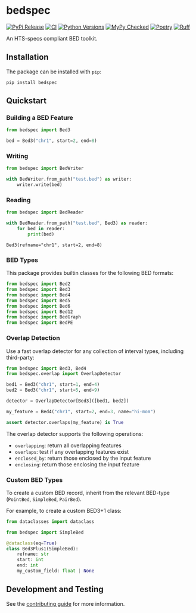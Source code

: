 # bedspec

[![PyPi Release](https://badge.fury.io/py/bedspec.svg)](https://badge.fury.io/py/bedspec)
[![CI](https://github.com/clintval/bedspec/actions/workflows/tests.yml/badge.svg?branch=main)](https://github.com/clintval/bedspec/actions/workflows/tests.yml?query=branch%3Amain)
[![Python Versions](https://img.shields.io/badge/python-3.11_|_3.12-blue)](https://github.com/clintval/bedspec)
[![MyPy Checked](http://www.mypy-lang.org/static/mypy_badge.svg)](http://mypy-lang.org/)
[![Poetry](https://img.shields.io/endpoint?url=https://python-poetry.org/badge/v0.json)](https://python-poetry.org/)
[![Ruff](https://img.shields.io/endpoint?url=https://raw.githubusercontent.com/astral-sh/ruff/main/assets/badge/v2.json)](https://docs.astral.sh/ruff/)

An HTS-specs compliant BED toolkit.

## Installation

The package can be installed with `pip`:

```console
pip install bedspec
```

## Quickstart

### Building a BED Feature

```python
from bedspec import Bed3

bed = Bed3("chr1", start=2, end=8)
```

### Writing

```python
from bedspec import BedWriter

with BedWriter.from_path("test.bed") as writer:
    writer.write(bed)
```

### Reading

```python
from bedspec import BedReader

with BedReader.from_path("test.bed", Bed3) as reader:
    for bed in reader:
        print(bed)
```
```console
Bed3(refname="chr1", start=2, end=8)
```

### BED Types

This package provides builtin classes for the following BED formats:

```python
from bedspec import Bed2
from bedspec import Bed3
from bedspec import Bed4
from bedspec import Bed5
from bedspec import Bed6
from bedspec import Bed12
from bedspec import BedGraph
from bedspec import BedPE
```

### Overlap Detection

Use a fast overlap detector for any collection of interval types, including third-party:

```python
from bedspec import Bed3, Bed4
from bedspec.overlap import OverlapDetector

bed1 = Bed3("chr1", start=1, end=4)
bed2 = Bed3("chr1", start=5, end=9)

detector = OverlapDetector[Bed3]([bed1, bed2])

my_feature = Bed4("chr1", start=2, end=3, name="hi-mom")

assert detector.overlaps(my_feature) is True
```

The overlap detector supports the following operations:

- `overlapping`: return all overlapping features
- `overlaps`: test if any overlapping features exist
- `enclosed_by`: return those enclosed by the input feature
- `enclosing`: return those enclosing the input feature

### Custom BED Types

To create a custom BED record, inherit from the relevant BED-type (`PointBed`, `SimpleBed`, `PairBed`).

For example, to create a custom BED3+1 class:

```python
from dataclasses import dataclass

from bedspec import SimpleBed

@dataclass(eq=True)
class Bed3Plus1(SimpleBed):
    refname: str
    start: int
    end: int
    my_custom_field: float | None
```

## Development and Testing

See the [contributing guide](./CONTRIBUTING.md) for more information.

